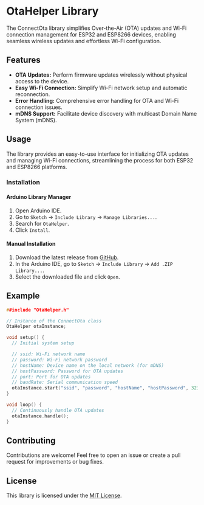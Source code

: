 # OtaHelper Library

The ConnectOta library simplifies Over-the-Air (OTA) updates and Wi-Fi connection management for ESP32 and ESP8266 devices, enabling seamless wireless updates and effortless Wi-Fi configuration.

## Features

- **OTA Updates:** Perform firmware updates wirelessly without physical access to the device.
- **Easy Wi-Fi Connection:** Simplify Wi-Fi network setup and automatic reconnection.
- **Error Handling:** Comprehensive error handling for OTA and Wi-Fi connection issues.
- **mDNS Support:** Facilitate device discovery with multicast Domain Name System (mDNS).

## Usage

The library provides an easy-to-use interface for initializing OTA updates and managing Wi-Fi connections, streamlining the process for both ESP32 and ESP8266 platforms.

### Installation

#### Arduino Library Manager

1. Open Arduino IDE.
2. Go to `Sketch` -> `Include Library` -> `Manage Libraries...`.
3. Search for `OtaHelper`.
4. Click `Install`.

#### Manual Installation

1. Download the latest release from [GitHub](https://github.com/N4rcissist/OtaHelper).
2. In the Arduino IDE, go to `Sketch` -> `Include Library` -> `Add .ZIP Library...`.
3. Select the downloaded file and click `Open`.

## Example

```cpp
##include "OtaHelper.h"

// Instance of the ConnectOta class
OtaHelper otaInstance;

void setup() {
  // Initial system setup

  // ssid: Wi-Fi network name
  // password: Wi-Fi network password
  // hostName: Device name on the local network (for mDNS)
  // hostPassword: Password for OTA updates
  // port: Port for OTA updates
  // baudRate: Serial communication speed
  otaInstance.start("ssid", "password", "hostName", "hostPassword", 3232, 115200);
}

void loop() {
  // Continuously handle OTA updates
  otaInstance.handle();
}

```


## Contributing
Contributions are welcome! Feel free to open an issue or create a pull request for improvements or bug fixes.

## License

This library is licensed under the [MIT License](https://github.com/N4rcissist/OTA-Connection-Handler/blob/main/LICENSE.md).
